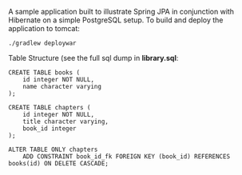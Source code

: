 A sample application built to illustrate Spring JPA in conjunction with Hibernate on a simple PostgreSQL setup. To build and deploy the application to tomcat:

```
./gradlew deploywar
```

Table Structure (see the full sql dump in **library.sql**:

```
CREATE TABLE books (
    id integer NOT NULL,
    name character varying
);

CREATE TABLE chapters (
    id integer NOT NULL,
    title character varying,
    book_id integer
);

ALTER TABLE ONLY chapters
    ADD CONSTRAINT book_id_fk FOREIGN KEY (book_id) REFERENCES books(id) ON DELETE CASCADE;
```